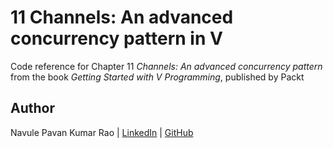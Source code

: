 # 11 Channels: An advanced concurrency pattern in V

Code reference for Chapter 11 *Channels: An advanced concurrency pattern* from the book *Getting Started with V Programming*, published by Packt

## Author

Navule Pavan Kumar Rao | [LinkedIn](https://www.linkedin.com/in/navule/) | [GitHub](https://www.github.com/windson)
